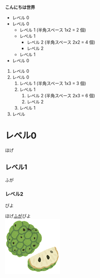 **こんにちは世界**

- レべル 0
- レペル 0
  - レペル 1 (半角スペース 1x2 = 2 個)
  - レペル 1
    - レペル 2 (半角スペース 2x2 = 4 個)
    - レペル 2
  - レベル 1
- レペル 0

1. レペル 0
1. レペル 0
   1. レペル 1 (半角スペース 1x3 = 3 個)
   1. レペル 1
      1. レペル 2 (半角スペース 2x3 = 6 個)
      1. レペル 2
   1. レペル 1
1. レペル 

# レベル0

ほげ

## レベル1

ふが

### レベル2

ぴよ

ほげ[ふが](https://github.com/)ぴよ  
![ほげ](./hoge.png)
